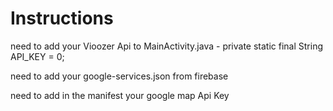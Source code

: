 # Instructions

need to add your Vioozer Api to MainActivity.java - private static final String API_KEY = 0;

need to add your google-services.json from firebase 

need to add in the manifest your google map Api Key